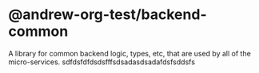 # @andrew-org-test/backend-common

A library for common backend logic, types, etc, that are used by all of the micro-services.
sdfdsfdfdsdsfffsdsadasdsadafdsfsddsfs